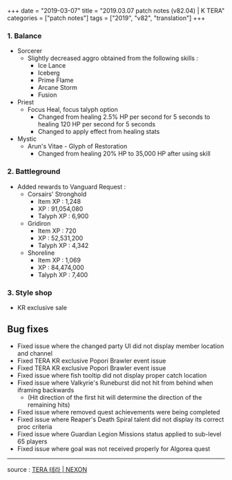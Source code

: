 +++
date = "2019-03-07"
title = "2019.03.07 patch notes (v82.04) | K TERA"
categories = ["patch notes"]
tags = ["2019", "v82", "translation"]
+++

### 1. Balance
- Sorcerer
  - Slightly decreased aggro obtained from the following skills :
    - Ice Lance
    - Iceberg
    - Prime Flame
    - Arcane Storm
    - Fusion
- Priest
  - Focus Heal, focus talyph option
    - Changed from healing 2.5% HP per second for 5 seconds to healing 120 HP per second for 5 seconds
    - Changed to apply effect from healing stats
- Mystic
  - Arun's Vitae - Glyph of Restoration
    - Changed from healing 20% HP to 35,000 HP after using skill

### 2. Battleground
- Added rewards to Vanguard Request :
  - Corsairs' Stronghold
    - Item XP : 1,248
    - XP : 91,054,080
    - Talyph XP : 6,900
  - Gridiron
    - Item XP : 720
    - XP : 52,531,200
    - Talyph XP : 4,342
  - Shoreline
    - Item XP : 1,069
    - XP : 84,474,000
    - Talyph XP : 7,400

### 3. Style shop
- KR exclusive sale

## Bug fixes

- Fixed issue where the changed party UI did not display member location and channel
- Fixed TERA KR exclusive Popori Brawler event issue
- Fixed TERA KR exclusive Popori Brawler event issue
- Fixed issue where fish tooltip did not display proper catch location
- Fixed issue where Valkyrie's Runeburst did not hit from behind when iframing backwards
  - (Hit direction of the first hit will determine the direction of the remaining hits)
- Fixed issue where removed quest achievements were being completed
- Fixed issue where Reaper's Death Spiral talent did not display its correct proc criteria
- Fixed issue where Guardian Legion Missions status applied to sub-level 65 players
- Fixed issue where goal was not received properly for Algorea quest

----

source : [TERA 테라 | NEXON](http://tera.nexon.com/news/update/view.aspx?n4articlesn=382)
